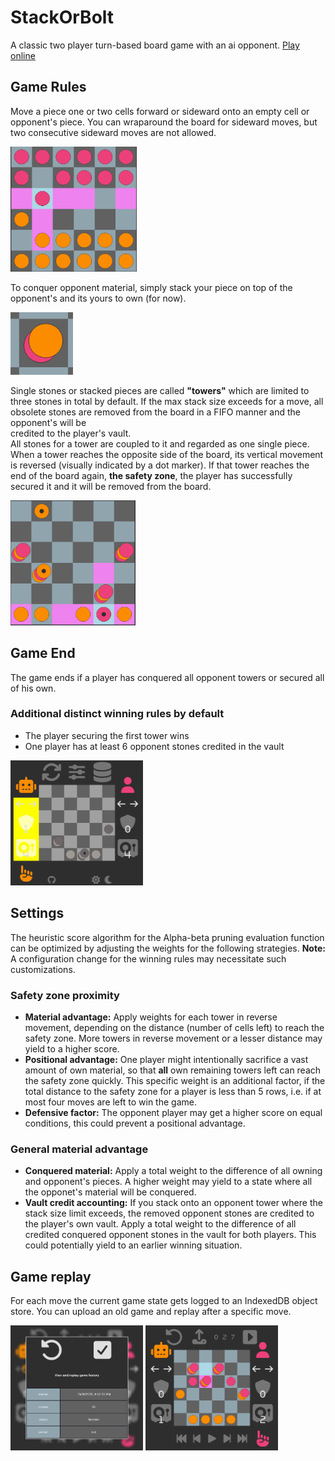 # StackOrBolt

A classic two player turn-based board game with an ai opponent.
<a href="https://regen-donedev.github.io/StackOrBolt/">Play online</a>

## Game Rules

Move a piece one or two cells forward or sideward
onto an empty cell or opponent's piece.
You can wraparound the board for sideward moves,
but two consecutive sideward moves are not allowed.

<img src="./images/intro1.png" height="200"/>

To conquer opponent material, simply stack your
piece on top of the opponent's and its yours to own (for now).

<img src="./images/intro2.png" height="100"/>

Single stones or stacked pieces are called **"towers"**
which are limited to three stones in total by default.
If the max stack size exceeds for a move, all obsolete stones
are removed from the board in a FIFO manner and the opponent's will be  
credited to the player's vault.  
All stones for a tower are coupled to it and regarded as one single piece.
When a tower reaches the opposite side of the board,
its vertical movement is reversed (visually indicated by a dot marker).
If that tower reaches the end of the board again, **the safety zone**,
the player has successfully secured it and it will be removed from the board.

<img src="./images/intro3.png" height="200"/>

## Game End

The game ends if a player has conquered all opponent towers
or secured all of his own.

### Additional distinct winning rules by default

- The player securing the first tower wins
- One player has at least 6 opponent stones credited in the vault

<img src="./images/intro4.png" height="200"/>

## Settings

The heuristic score algorithm for the Alpha-beta pruning evaluation function
can be optimized by adjusting the weights for the following strategies.
**Note:** A configuration change for the winning rules may necessitate such customizations.

### Safety zone proximity

- **Material advantage:** Apply weights for each tower in reverse movement,
  depending on the distance (number of cells left) to reach the safety zone.
  More towers in reverse movement or a lesser distance may yield to a higher score.
- **Positional advantage:** One player might intentionally sacrifice a vast amount of
  own material, so that **all** own remaining towers left can reach the safety zone quickly.
  This specific weight is an additional factor, if the total
  distance to the safety zone for a player is less than 5 rows,
  i.e. if at most four moves are left to win the game.
- **Defensive factor:** The opponent player may get a higher score on equal
  conditions, this could prevent a positional advantage.

### General material advantage

- **Conquered material:** Apply a total weight to the difference of all owning
  and opponent's pieces. A higher weight may yield to a state where all
  the opponet's material will be conquered.
- **Vault credit accounting:** If you stack onto an opponent tower
  where the stack size limit exceeds, the removed opponent stones are
  credited to the player's own vault.
  Apply a total weight to the difference of all
  credited conquered opponent stones in the vault for both players.
  This could potentially yield to an earlier winning situation.

## Game replay

For each move the current game state gets logged to an IndexedDB object store.
You can upload an old game and replay after a specific move.

<img src="./images/intro5.png" height="200"/>

<img src="./images/intro6.png" height="200"/>
